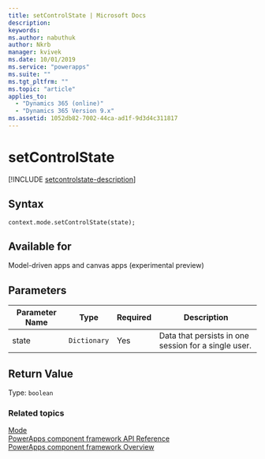 ```yaml
---
title: setControlState | Microsoft Docs
description: 
keywords:
ms.author: nabuthuk
author: Nkrb
manager: kvivek
ms.date: 10/01/2019
ms.service: "powerapps"
ms.suite: ""
ms.tgt_pltfrm: ""
ms.topic: "article"
applies_to: 
  - "Dynamics 365 (online)"
  - "Dynamics 365 Version 9.x"
ms.assetid: 1052db82-7002-44ca-ad1f-9d3d4c311817
---
```


# setControlState

[!INCLUDE [setcontrolstate-description](includes/setcontrolstate-description.md)]

## Syntax

`context.mode.setControlState(state);`

## Available for 

Model-driven apps and canvas apps (experimental preview) 

## Parameters

| Parameter Name|Type|Required|Description|
| ------------- |----|--------|-----------|
|state|`Dictionary`|Yes|Data that persists in one session for a single user.|

## Return Value

Type: `boolean`


### Related topics

[Mode](../mode.md)<br/>
[PowerApps component framework API Reference](../../reference/index.md)<br/>
[PowerApps component framework Overview](../../overview.md)